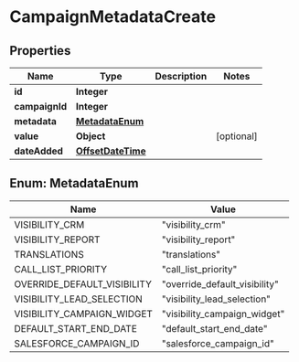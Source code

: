 # CampaignMetadataCreate

## Properties
Name | Type | Description | Notes
------------ | ------------- | ------------- | -------------
**id** | **Integer** |  | 
**campaignId** | **Integer** |  | 
**metadata** | [**MetadataEnum**](#MetadataEnum) |  | 
**value** | **Object** |  |  [optional]
**dateAdded** | [**OffsetDateTime**](OffsetDateTime.md) |  | 

<a name="MetadataEnum"></a>
## Enum: MetadataEnum
Name | Value
---- | -----
VISIBILITY_CRM | &quot;visibility_crm&quot;
VISIBILITY_REPORT | &quot;visibility_report&quot;
TRANSLATIONS | &quot;translations&quot;
CALL_LIST_PRIORITY | &quot;call_list_priority&quot;
OVERRIDE_DEFAULT_VISIBILITY | &quot;override_default_visibility&quot;
VISIBILITY_LEAD_SELECTION | &quot;visibility_lead_selection&quot;
VISIBILITY_CAMPAIGN_WIDGET | &quot;visibility_campaign_widget&quot;
DEFAULT_START_END_DATE | &quot;default_start_end_date&quot;
SALESFORCE_CAMPAIGN_ID | &quot;salesforce_campaign_id&quot;
